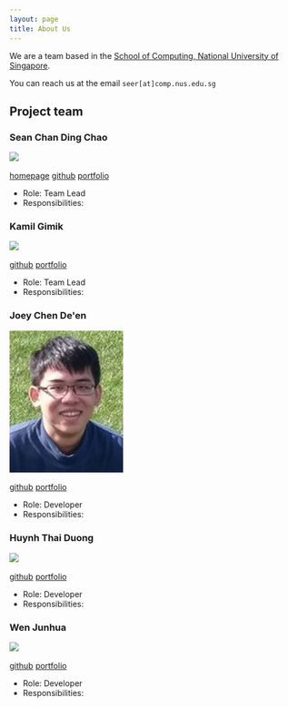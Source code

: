 ```yaml
---
layout: page
title: About Us
---
```


We are a team based in the [School of Computing, National University of Singapore](http://www.comp.nus.edu.sg).

You can reach us at the email `seer[at]comp.nus.edu.sg`

## Project team

### Sean Chan Ding Chao

<img src="images/sean.png" width="200px">

[homepage](https://ay2021s1-cs2103t-w17-3.github.io/tp/)
[github](https://github.com/dcchan98)
[portfolio](team/sean.md)

* Role: Team Lead
* Responsibilities: 

### Kamil Gimik

<img src="images/kamil.png" width="200px">

[github](http://github.com/chewypiano)
[portfolio](team/kamil.md)

* Role: Team Lead
* Responsibilities: 

### Joey Chen De'en

<img src="images/joey.png" width="200px">

[github](https://github.com/JoeyChenSmart) 
[portfolio](team/joey.md)

* Role: Developer
* Responsibilities: 

### Huynh Thai Duong 

<img src="images/duong.png" width="200px">

[github](http://github.com/aidoxe-123)
[portfolio](team/duong.md)

* Role: Developer
* Responsibilities: 

### Wen Junhua

<img src="images/junhua.png" width="200px">

[github](http://github.com/Jh123x)
[portfolio](team/junhua.md)

* Role: Developer
* Responsibilities: 
